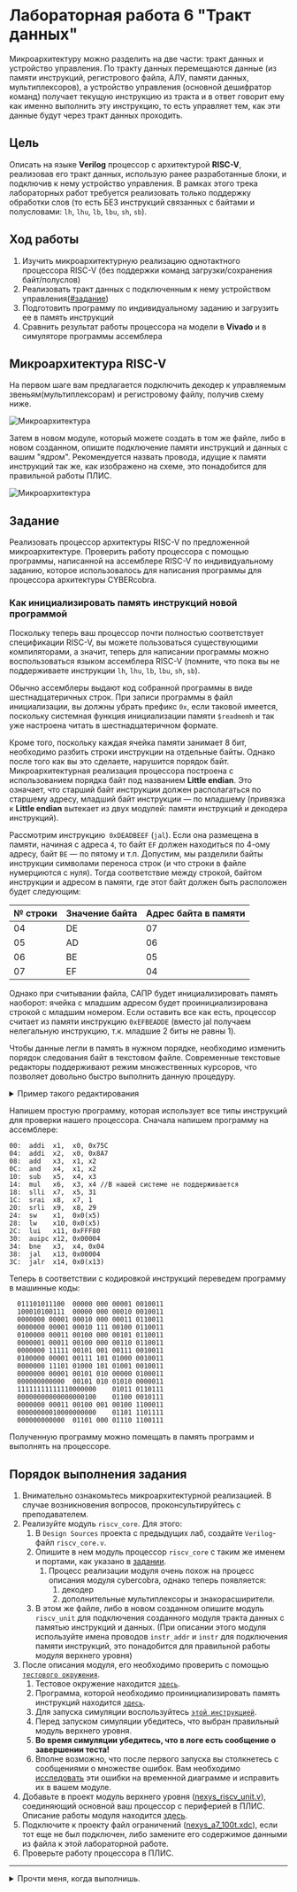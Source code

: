 # Лабораторная работа 6 "Тракт данных"

Микроархитектуру можно разделить на две части: тракт данных и устройство управления. По тракту данных перемещаются данные (из памяти инструкций, регистрового файла, АЛУ, памяти данных, мультиплексоров), а устройство управления (основной дешифратор команд) получает текущую инструкцию из тракта и в ответ говорит ему как именно выполнить эту инструкцию, то есть управляет тем, как эти данные будут через тракт данных проходить.

## Цель

Описать на языке **Verilog** процессор с архитектурой **RISC-V**, реализовав его тракт данных, использую ранее разработанные блоки, и подключив к нему устройство управления. В рамках этого трека лабораторных работ требуется реализовать только поддержку обработки слов (то есть БЕЗ инструкций связанных с байтами и полусловами: `lh`, `lhu`, `lb`, `lbu`, `sh`, `sb`).

## Ход работы

1. Изучить микроархитектурную реализацию однотактного процессора RISC-V (без поддержки команд загрузки/сохранения байт/полуслов)
2. Реализовать тракт данных с подключенным к нему устройством управления([#задание](#задание))
3. Подготовить программу по индивидуальному заданию и загрузить ее в память инструкций
4. Сравнить результат работы процессора на модели в **Vivado** и в симуляторе программы ассемблера

## Микроархитектура RISC-V

На первом шаге вам предлагается подключить декодер к управляемым звеньям(мультиплексорам) и регистровому файлу, получив схему ниже.

![Микроархитектура](../../../technical/Labs/Pic/uarch_dp1.png)

Затем в новом модуле, который можете создать в том же файле, либо в новом созданном, опишите подключение памяти инструкций и данных с вашим "ядром". Рекомендуется назвать провода, идущие к памяти инструкций так же, как изображено на схеме, это понадобится для правильной работы ПЛИС.

![Микроархитектура](../../../technical/Labs/Pic/uarch_dp2.png)

## Задание

Реализовать процессор архитектуры RISC-V по предложенной микроархитектуре. Проверить работу процессора с помощью программы, написанной на ассемблере RISC-V по индивидуальному заданию, которое использовалось для написания программы для процессора архитектуры CYBERcobra.

### Как инициализировать память инструкций новой программой

Поскольку теперь ваш процессор почти полностью соответствует спецификации RISC-V, вы можете пользоваться существующими компиляторами, а значит, теперь для написании программы можно воспользоваться языком ассемблера RISC-V (помните, что пока вы не поддерживаете инструкции `lh`, `lhu`, `lb`, `lbu`, `sh`, `sb`).

Обычно ассемблеры выдают код собранной программы в виде шестнадцатеричных строк. При записи программы в файл инициализации, вы должны убрать префикс `0x`, если таковой имеется, поскольку системная функция инициализации памяти `$readmemh` и так уже настроена читать в шестнадцатеричном формате.

Кроме того, поскольку каждая ячейка памяти занимает 8 бит, необходимо разбить строки инструкции на отдельные байты. Однако после того как вы это сделаете, нарушится порядок байт. Микроархитектурная реализация процессора построена с использованием порядка байт под названием **Little endian**. Это означает, что старший байт инструкции должен располагаться по старшему адресу, младший байт инструкции — по младшему (привязка к **Little endian** вытекает из двух модулей: памяти инструкций и декодера инструкций). 

Рассмотрим инструкцию` 0xDEADBEEF` (`jal`). Если она размещена в памяти, начиная с адреса `4`, то байт `EF` должен находиться по 4-ому адресу, байт `BE` — по пятому и т.п. Допустим, мы разделили байты инструкции символами переноса строк (и что строки в файле нумерциются с нуля). Тогда соответствие между строкой, байтом инструкции и адресом в памяти, где этот байт должен быть расположен будет следующим:

| № строки | Значение байта | Адрес байта в памяти |
|----------|----------------|----------------------|
|    04    |       DE       |          07          |
|    05    |       AD       |          06          |
|    06    |       BE       |          05          |
|    07    |       EF       |          04          |

Однако при считывании файла, САПР будет инициализировать память наоборот: ячейка с младшим адресом будет проинициализирована строкой с младшим номером. Если оставить все как есть, процессор считает из памяти инструкцию `0xEFBEADDE` (вместо jal получаем нелегальную инструкцию, т.к. младшие 2 биты не равны 1).

Чтобы данные легли в память в нужном порядке, необходимо изменить порядок следования байт в текстовом файле. Современные текстовые редакторы поддерживают режим множественных курсоров, что позволяет довольно быстро выполнить данную процедуру.

<details>
<summary> Пример такого редактирования </summary>
В VSCode дополнительные курсоры создаются либо через `alt+ЛКМ`, либо через `alt+ctrl+UP`, `alt+ctrl+DOWN`. Vivado так же поддерживает множественные курсоры (проведя мышью с зажатой ЛКМ вдоль нужных строк при зажатой клавише `Ctrl`).

![Пример создания и использования множественных курсоров](../../../technical/Other/Pic/multicursor_edit_example.gif)

</details>

Напишем простую программу, которая использует все типы инструкций для проверки нашего процессора. Сначала напишем программу на ассемблере:

```assembly
00:  addi  x1,  x0, 0x75С
04:  addi  x2,  x0, 0x8A7
08:  add   x3,  x1, x2
0C:  and   x4,  x1, x2
10:  sub   x5,  x4, x3
14:  mul   x6,  x3, x4 //В нашей системе не поддерживается
18:  slli  x7,  x5, 31
1C:  srai  x8,  x7, 1
20:  srli  x9,  x8, 29
24:  sw    x1,  0x0(x5)
28:  lw    x10, 0x0(x5)
2C:  lui   x11, 0xFFF80
30:  auipc x12, 0x00004
34:  bne   x3,  x4, 0x04
38:  jal   x13, 0x00004
3C:  jalr  x14, 0x0(x13)
```

Теперь в соответствии с кодировкой инструкций переведем программу в машинные коды:

```text
  011101011100  00000 000 00001 0010011
  100010100111  00000 000 00010 0010011
  0000000 00001 00010 000 00011 0110011
  0000000 00001 00010 111 00100 0110011
  0100000 00011 00100 000 00101 0110011
  0000001 00011 00100 000 00110 0110011
  0000000 11111 00101 001 00111 0010011
  0100000 00001 00111 101 01000 0010011
  0000000 11101 01000 101 01001 0010011
  0000000 00001 00101 010 00000 0100011
  000000000000  00101 010 01010 0000011
  11111111111110000000    01011 0110111
  00000000000000000100    01100 0010111
  0000000 00011 00100 001 00100 1100011
  00000000010000000000    01101 1101111
  000000000000  01101 000 01110 1100111
```

Полученную программу можно помещать в память программ и выполнять на процессоре.

## Порядок выполнения задания

1. Внимательно ознакомьтесь микроархитектурной реализацией. В случае возникновения вопросов, проконсультируйтесь с преподавателем.
2. Реализуйте модуль `riscv_core`. Для этого:
   1. В `Design Sources` проекта с предыдущих лаб, создайте `Verilog`-файл `riscv_core.v`.
   2. Опишите в нем модуль процессор `riscv_core` с таким же именем и портами, как указано в [задании](#задание).
      1. Процесс реализации модуля очень похож на процесс описания модуля cybercobra, однако теперь появляется:
         1. декодер
         2. дополнительные мультиплексоры и знакорасширители.
   3. В этом же файле, либо в новом созданном опишите модуль `riscv_unit` для подключения созданного модуля тракта данных с памятью инструкций и данных. (При описании этого модуля используйте имена проводов `instr_addr` и `instr` для подключения памяти инструкций, это понадобится для правильной работы модуля верхнего уровня)
3. После описания модуля, его необходимо проверить с помощью [`тестового окружения`](../../Other/Testbench.md).
   1. Тестовое окружение находится [`здесь`](tb_riscv_unit.v).
   2. Программа, которой необходимо проинициализировать память инструкций находится [`здесь`](data_path.txt).
   3. Для запуска симуляции воспользуйтесь [`этой инструкцией`](../../Other/Vivado%20Basics/Run%20Simulation.md).
   4. Перед запуском симуляции убедитесь, что выбран правильный модуль верхнего уровня.
   5. **Во время симуляции убедитесь, что в логе есть сообщение о завершении теста!**
   6. Вполне возможно, что после первого запуска вы столкнетесь с сообщениями о множестве ошибок. Вам необходимо [исследовать](../../Other/Vivado%20Basics/Debug_manual.md) эти ошибки на временной диаграмме и исправить их в вашем модуле.
4. Добавьте в проект модуль верхнего уровня ([nexys_riscv_unit.v](board%20files/nexys_riscv_unit.v)), соединяющий основной ваш процессор с периферией в ПЛИС. Описание работы модуля находится [здесь](board%20files).
5. Подключите к проекту файл ограничений ([nexys_a7_100t.xdc](board%20files/nexys_a7_100t.xdc)), если тот еще не был подключен, либо замените его содержимое данными из файла к этой лабораторной работе.
6. Проверьте работу процессора в ПЛИС.

---

<details>
  <summary>Прочти меня, когда выполнишь.</summary>
  Поздравляю, ты сделал(а) свой первый взрослый процессор! Теперь ты можешь говорить:

 >Я способен(на) на всё! Я сам(а) полностью, с нуля, сделал(а) процессор с архитектурой RISC-V! Что? Не знаешь, что такое архитектура? Пф, щегол! Подрастешь – узнаешь

</details>
